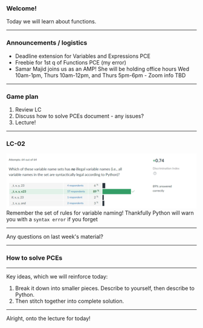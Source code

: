 ### Welcome!

Today we will learn about functions.

---

### Announcements / logistics
- Deadline extension for Variables and Expressions PCE
- Freebie for 1st q of Functions PCE (my error)
- Samar Majid joins us as an AMP! She will be holding office hours Wed 10am-1pm, Thurs 10am-12pm, and Thurs 5pm-6pm - Zoom info TBD

---

### Game plan
1. Review LC
2. Discuss how to solve PCEs document - any issues?
3. Lecture!

---
### LC-02
![](../resources/Pasted%20image%2020220208134339.png)
Remember the set of rules for variable naming! Thankfully Python will warn you with a `syntax error` if you forget

---

Any questions on last week's material?

---


### How to solve PCEs

---

Key ideas, which we will reinforce today:
1. Break it down into smaller pieces. Describe to yourself, then describe to Python.
2. Then stitch together into complete solution.

---

Alright, onto the lecture for today!